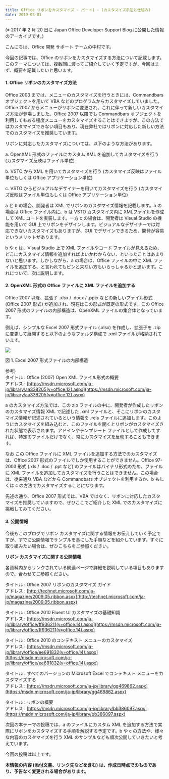 ```yaml
---
title: Office リボンをカスタマイズ - パート1 - (カスタマイズ手法と仕組み)
date: 2019-03-01
---
```


(※ 2017 年 2 月 20 日に Japan Office Developer Support Blog に公開した情報のアーカイブです。)

こんにちは、Office 開発 サポート チームの中村です。

今回の記事では、Office のリボンをカスタマイズする方法について記載します。このテーマについては、複数回に渡ってご紹介していく予定ですが、今回はまず、概要を記載したいと思います。

#### **1\. Office** **リボンのカスタマイズ方法**

Office 2003 までは、メニューのカスタマイズを行うときには、Commandbars オブジェクトを用いて VBA などのプログラムからカスタマイズしていました。Office 2007 からメニューがリボンに変更され、これに伴って新しいカスタマイズ方法が登場しました。Office 2007 以降でも Commandbars オブジェクトを利用してもある程度メニューをカスタマイズすることはできますが、この方法ではカスタマイズできない項目もあり、現在弊社ではリボンに対応した新しい方法でのカスタマイズを推奨しています。

リボンに対応したカスタマイズについては、以下のような方法があります。

a. OpenXML 形式のファイルにカスタム XML を追加してカスタマイズを行う (カスタマイズ反映はファイル単位)

b. VSTO から XML を用いてカスタマイズを行う (カスタマイズ反映はファイル単位もしくは Office アプリケーション単位)

c. VSTO からビジュアルなデザイナーを用いてカスタマイズを行う (カスタマイズ反映はファイル単位もしくは Office アプリケーション単位)

a と b の場合、開発者は XML でリボンのカスタマイズ情報を記載します。a の場合は Office ファイル内に、b は VSTO カスタマイズ内に XMLファイルを作成して XML コードを実装します。一方 c の場合は、開発者は Visual Studio の機能を用いて GUI 上でリボンをデザインします。ビジュアルなデザイナーでは対応できないカスタマイズもありますが、GUI でデザインできるため、開発が容易というメリットがあります。

b や c は、Visual Studio 上で XML ファイルやコード ファイルが見えるため、どこにカスタマイズ情報を追加すればよいかわからない、といったことはあまりないと思います。しかしながら、a の場合は、Office ファイルの中に XML ファイルを追加する、と言われてもピンと来ない方もいらっしゃるかと思います。これについて、次に説明します。

#### **2\. OpenXML** **形式の Office ファイルに XML ファイルを追加する**

Office 2007 以降、拡張子 .xlsx / .docx / .pptx などの新しいファイル形式 (Office 2007 形式) が追加され、現在はこの形式が既定の形式です。この Office 2007 形式のファイルの内部構造は、OpenXML ファイルの集合体となっています。

例えば、シンプルな Excel 2007 形式ファイル (.xlsx) を作成し、拡張子を .zip に変更して展開すると以下のようなフォルダ構成で .xml ファイルが格納されています。

![](image1.png)

図 1. Excel 2007 形式ファイルの内部構造

参考)  
タイトル : Office (2007) Open XML ファイル形式の概要  
アドレス : [https://msdn.microsoft.com/ja-jp/library/aa338205(v=office.12).aspx](https://msdn.microsoft.com/ja-jp/library/aa338205(v=office.12).aspx)

a のカスタマイズ方法では、この zip ファイルの中に、開発者が作成したリボンのカスタマイズ情報 XML で記述した .xml ファイルと、そこにリボンのカスタマイズ情報が記述されているという情報を .rels ファイルに追加します。このようにカスタマイズを組み込むと、このファイルを開くとリボンがカスタマイズされた状態で表示されます。アドインやテンプレート ファイルとして作成してすれば、特定のファイルだけでなく、常にカスタマイズを反映することもできます。

なお この Office ファイルに XML ファイルを追加する方法でのカスタマイズは、Office 2007 形式のファイルでしか使用することができません。Office 97-2003 形式 (.xls / .doc / .ppt など) のファイルはバイナリ形式のため、ファイルに XML ファイルを追加してカスタマイズを行うことはできません。この場合は、従来通り VBA などから Commandbars オブジェクトを利用するか、b もしくは c の方法でカスタマイズすることになります。

先述の通り、Office 2007 形式では、VBA ではなく、リボンに対応したカスタマイズを推奨していますので、ぜひここでご紹介した XML でのカスタマイズに挑戦してみてください。

#### **3\. 公開情報**

今後もこのブログでリボン カスタマイズに関する情報をお伝えしていく予定ですが、すでに公開情報でサンプルを基にした手順などを紹介しています。すぐに取り組みたい場合は、ぜひこちらをご参照ください。

**リボン カスタマイズに関する公開情報**

各資料内からリンクされている関連ページで詳細を説明している項目もありますので、合わせてご参照ください。

タイトル : Office 2007 リボンのカスタマイズ ガイド  
アドレス : [http://technet.microsoft.com/ja-jp/magazine/2009.05.ribbon.aspx](http://technet.microsoft.com/ja-jp/magazine/2009.05.ribbon.aspx)

タイトル : Office 2010 Fluent UI カスタマイズの基礎知識  
アドレス : [https://msdn.microsoft.com/ja-jp/library/office/ff936211(v=office.14).aspx](https://msdn.microsoft.com/ja-jp/library/office/ff936211(v=office.14).aspx)

タイトル : Office 2010 のコンテキスト メニューのカスタマイズ  
アドレス : [https://msdn.microsoft.com/ja-jp/library/office/ee691832(v=office.14).aspx](https://msdn.microsoft.com/ja-jp/library/office/ee691832(v=office.14).aspx)

タイトル : すべてのバージョンの Microsoft Excel でコンテキスト メニューをカスタマイズする  
アドレス : [https://msdn.microsoft.com/ja-jp/library/gg469862.aspx](https://msdn.microsoft.com/ja-jp/library/gg469862.aspx)

タイトル : リボンの概要  
アドレス : [https://msdn.microsoft.com/ja-jp/library/bb386097.aspx](https://msdn.microsoft.com/ja-jp/library/bb386097.aspx)

次回の本テーマの投稿では、a のファイルにカスタム XML を追加する方法で実際にリボンをカスタマイズする手順を解説する予定です。b や c の方法や、様々な内容のカスタマイズを行う XML のサンプルなども順次公開していきたいと考えています。

今回の投稿は以上です。

**本情報の内容 (添付文書、リンク先などを含む) は、作成日時点でのものであり、予告なく変更される場合があります。**